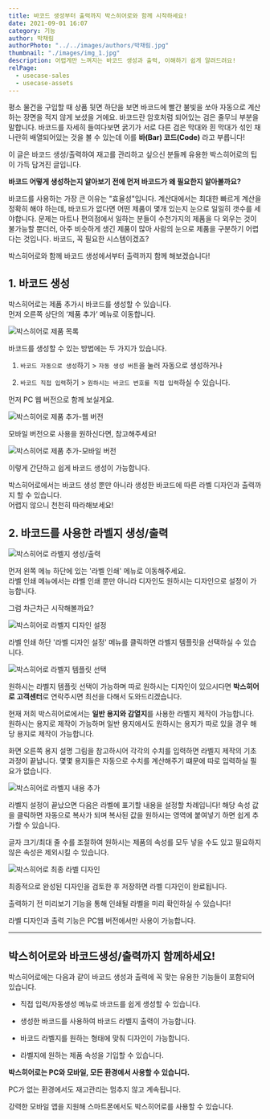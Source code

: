 ```yaml
---
title: 바코드 생성부터 출력까지 박스히어로와 함께 시작하세요!
date: 2021-09-01 16:07
category: 기능
author: 박채림
authorPhoto: "../../images/authors/박채림.jpg"
thumbnail: "./images/img_1.jpg"
description: 어렵게만 느껴지는 바코드 생성과 출력, 이해하기 쉽게 알려드려요!
relPage: 
  - usecase-sales
  - usecase-assets
---
```


평소 물건을 구입할 때 상품 뒷면 하단을 보면 바코드에 빨간 불빛을 쏘아 자동으로 계산하는 장면을 적지 않게 보셨을 거에요. 바코드란 암호처럼 되어있는 검은 줄무늬 부분을 말합니다. 바코드를 자세히 들여다보면 굵기가 서로 다른 검은 막대와 흰 막대가 섞인 채 나란히 배열되어있는 것을 볼 수 있는데 이를 **바(Bar) 코드(Code)** 라고 부릅니다!



<gray-text>이 글은 바코드 생성/출력하여 재고를 관리하고 싶으신 분들께 유용한 박스히어로의 팁이 가득 담겨진 글입니다.</gray-text>



**바코드 어떻게 생성하는지 알아보기 전에 먼저 바코드가 왜 필요한지 알아볼까요?**

바코드를 사용하는 가장 큰 이유는 "효율성"입니다. 계산대에서는 최대한 빠르게 계산을 정확히 해야 하는데, 바코드가 없다면 어떤 제품이 몇개 있는지 눈으로 일일히 갯수를 세야합니다. 문제는 마트나 편의점에서 일하는 분들이 수천가지의 제품을 다 외우는 것이 불가능할 뿐더러, 아주 비슷하게 생긴 제품이 많아 사람의 눈으로 제품을 구분하기 어렵다는 것입니다. 바코드, 꼭 필요한 시스템이겠죠?



박스히어로와 함께 바코드 생성에서부터 출력까지 함께 해보겠습니다!



## 1. **바코드 생성**

박스히어로는 제품 추가시 바코드를 생성할 수 있습니다.<br/>
먼저 오른쪽 상단의 ‘제품 추가’ 메뉴로 이동합니다.

![박스히어로 제품 목록 ](images/img_2.png)

바코드를 생성할 수 있는 방법에는 두 가지가 있습니다.

1. `바코드 자동으로 생성`하기 > `자동 생성 버튼`을 눌러 자동으로 생성하거나

1. `바코드 직접 입력`하기 > `원하시는 바코드 번호를 직접 입력`하실 수 있습니다.



먼저 PC 웹 버전으로 함께 보실게요.

![박스히어로 제품 추가-웹 버전](images/img_3.gif)

모바일 버전으로 사용을 원하신다면, 참고해주세요!

![박스히어로 제품 추가-모바일 버전](images/img_4.gif)

이렇게 간단하고 쉽게 바코드 생성이 가능합니다.

박스히어로에서는 바코드 생성 뿐만 아니라 생성한 바코드에 따른 라벨 디자인과 출력까지 할 수 있습니다. <br/>
어렵지 않으니 천천히 따라해보세요!

## 2. **바코드를 사용한 라벨지 생성/출력**

![박스히어로 라벨지 생성/출력](images/img_5.png)

먼저 왼쪽 메뉴 하단에 있는 '라벨 인쇄' 메뉴로 이동해주세요.<br/>
라벨 인쇄 메뉴에서는 라벨 인쇄 뿐만 아니라 디자인도 원하시는 디자인으로 설정이 가능합니다.



그럼 차근차근 시작해볼까요?

![박스히어로 라벨지 디자인 설정](images/img_6.gif)

라벨 인쇄 하단 '라벨 디자인 설정' 메뉴를 클릭하면 라벨지 템플릿을 선택하실 수 있습니다.

![박스히어로 라벨지 템플릿 선택](images/img_7.png)

원하시는 라벨지 템플릿 선택이 가능하며 따로 원하시는 디자인이 있으시다면 **박스히어로 고객센터**로 연락주시면 최선을 다해서 도와드리겠습니다.



현재 저희 박스히어로에서는 **일반 용지와 감열지**를 사용한 라벨지 제작이 가능합니다. 원하시는 용지로 제작이 가능하며 일반 용지에서도 원하시는 용지가 따로 있을 경우 해당 용지로 제작이 가능합니다.

화면 오른쪽 용지 설명 그림을 참고하시어 각각의 수치를 입력하면 라벨지 제작의 기초 과정이 끝납니다. 몇몇 용지들은 자동으로 수치를 계산해주기 떄문에 따로 입력하실 필요가 없습니다.

![박스히어로 라벨지 내용 추가](images/img_8.png)

라벨지 설정이 끝났으면 다음은 라벨에 표기할 내용을 설정할 차례입니다! 해당 속성 값을 클릭하면 자동으로 복사가 되며 복사된 값을 원하시는 영역에 붙여넣기 하면 쉽게 추가할 수 있습니다.

글자 크기/최대 줄 수를 조절하여 원하시는 제품의 속성를 모두 넣을 수도 있고 필요하지 않은 속성은 제외시킬 수 있습니다.

![박스히어로 최종 라벨 디자인](images/img_9.png)

최종적으로 완성된 디자인을 검토한 후 저장하면 라벨 디자인이 완료됩니다.

출력하기 전 미리보기 기능을 통해 인쇄될 라벨을 미리 확인하실 수 있습니다!

<caution-box>

라벨 디자인과 출력 기능은 PC웹 버전에서만 사용이 가능합니다.

</caution-box>



<hr/>

## 박스히어로와 바코드생성/출력까지 함께하세요!

박스히어로에는 다음과 같이 바코드 생성과 출력에 꼭 맞는 유용한 기능들이 포함되어 있습니다.

- 직접 입력/자동생성 메뉴로 바코드를 쉽게 생성할 수 있습니다.

- 생성한 바코드를 사용하여 바코드 라벨지 출력이 가능합니다.

- 바코드 라벨지를 원하는 형태에 맞춰 디자인이 가능합니다.

- 라벨지에 원하는 제품 속성을 기입할 수 있습니다.



<tip-box>

**박스히어로는 PC와 모바일, 모든 환경에서 사용할 수 있습니다.**

PC가 없는 환경에서도 재고관리는 멈추지 않고 계속됩니다.

강력한 모바일 앱을 지원해 스마트폰에서도 박스히어로를 사용할 수 있습니다.

</tip-box>

